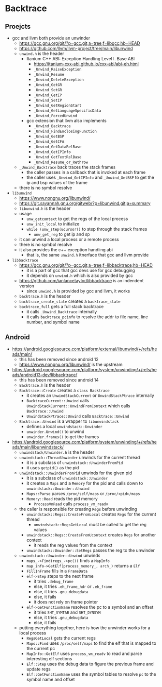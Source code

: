 Backtrace
=========

## Proejcts

- gcc and llvm both provide an unwinder
  - <https://gcc.gnu.org/git/?p=gcc.git;a=tree;f=libgcc;hb=HEAD>
  - <https://github.com/llvm/llvm-project/tree/main/libunwind>
  - `unwind.h` is the header
    - Itanium C++ ABI: Exception Handling Level I. Base ABI
      - <https://itanium-cxx-abi.github.io/cxx-abi/abi-eh.html>
      - `_Unwind_RaiseException`
      - `_Unwind_Resume`
      - `_Unwind_DeleteException`
      - `_Unwind_GetGR`
      - `_Unwind_SetGR`
      - `_Unwind_GetIP`
      - `_Unwind_SetIP`
      - `_Unwind_GetRegionStart`
      - `_Unwind_GetLanguageSpecificData`
      - `_Unwind_ForcedUnwind`
    - gcc extension that llvm also implements
      - `_Unwind_Backtrace`
      - `_Unwind_FindEnclosingFunction`
      - `_Unwind_GetBSP`
      - `_Unwind_GetCFA`
      - `_Unwind_GetDataRelBase`
      - `_Unwind_GetIPInfo`
      - `_Unwind_GetTextRelBase`
      - `_Unwind_Resume_or_Rethrow`
  - `_Unwind_Backtrace` back traces the stack frames
    - the caller passes in a callback that is invoked at each frame
    - the caller uses `_Unwind_GetIPInfo` and `_Unwind_GetBSP` to get the ip
      and bsp values of the frame
  - there is no symbol resolve
- `libunwind`
  - <https://www.nongnu.org/libunwind/>
  - <https://git.savannah.gnu.org/gitweb/?p=libunwind.git;a=summary>
  - `libunwind.h` is the header
  - usage
    - `unw_getcontext` to get the regs of the local process
    - `unw_init_local` to initialize
    - `while (unw_step(&cursor))` to step through the stack frames
      - `unw_get_reg` to get ip and sp
  - it can unwind a local process or a remote process
  - there is no symbol resolve
  - it also provides the c++ exception handling abi
    - that is, the same `unwind.h` itnerface that gcc and llvm provide
- `libbacktrace`
  - <https://gcc.gnu.org/git/?p=gcc.git;a=tree;f=libbacktrace;hb=HEAD>
    - it is a part of gcc that gcc devs use for gcc debugging
    - it depends on `unwind.h` which is also provided by gcc
  - <https://github.com/ianlancetaylor/libbacktrace> is an indendent version
    - since `unwind.h` is provided by gcc and llvm, it works
  - `backtrace.h` is the header
  - `backtrace_create_state` creates a `backtrace_state`
  - `backtrace_full` gets a full stack backtrace
    - it calls `_Unwind_Backtrace` internally
    - it calls `backtrace_pcinfo` to resolve the addr to file name, line
      number, and symbol name

## Android

- <https://android.googlesource.com/platform/external/libunwind/+/refs/heads/main/>
  - this has been removed since android 12
  - <https://www.nongnu.org/libunwind/> is the upstream
- <https://android.googlesource.com/platform/system/unwinding/+/refs/heads/android13-dev/libbacktrace/>
  - this has been removed since android 14
  - `Backtrace.h` is the header
  - `Backtrace::Create` creates a `class Backtrace`
    - it creates an `UnwindStackCurrent` or `UnwindStackPtrace` internally
    - `BacktraceCurrent::Unwind` calls `UnwindStackCurrent::UnwindFromContext`
      which calls `Backtrace::Unwind`
    - `UnwindStackPtrace::Unwind` calls `Backtrace::Unwind`
  - `Backtrace::Unwind` is a wrapper to `libunwindstack`
    - defines a local `unwindstack::Unwinder`
    - `unwinder.Unwind()` to unwind
    - `unwinder.frames()` to get the frames
- <https://android.googlesource.com/platform/system/unwinding/+/refs/heads/main/libunwindstack/>
  - `unwindstack/Unwinder.h` is the header
  - `unwindstack::ThreadUnwinder` unwinds for the current thread
    - it is a subclass of `unwindstack::UnwinderFromPid`
    - it uses `getpid()` as the pid
  - `unwindstack::UnwinderFromPid` unwinds for the given pid
    - it is a subclass of `unwindstack::Unwinder`
    - it creates a `Maps` and a `Memory` for the pid and calls down to
      `unwindstack::Unwinder::Unwind`
    - `Maps::Parse` parses `/proc/self/maps` or `/proc/<pid>/maps`
    - `Memory::Read` reads the pid memory
      - `ProcessVmRead` calls `process_vm_readv`
  - the caller is responsible for creating `Regs` before unwinding
    - `unwindstack::Regs::CreateFromLocal` creates `Regs` for the current
      thread
      - `unwindstack::RegsGetLocal` must be called to get the reg values
    - `unwindstack::Regs::CreateFromUcontext` creates `Regs` for another
      context
      - it reads the reg values from the context
    - `unwindstack::Unwinder::SetRegs` passes the reg to the unwinder
  - `unwindstack::Unwinder::Unwind` unwinds
    - `maps_->Find(regs_->pc())` finds a `MapInfo`
    - `map_info->GetElf(process_memory_, arch_)` returns a `Elf`
    - `FillInFrame` fills in a `FrameData`
    - `elf->Step` steps to the next frame
      - it tries `.debug_frame`
      - else, it tries `.eh_frame_hdr` or `.eh_frame`
      - else, it tries `.gnu_debugdata`
      - else, it fails
      - it does not rely on frame pointer
    - `elf->GetFunctionName` resolves the pc to a symbol and an offset
      - it tries `SHT_SYMTAB` and `SHT_DYNSYM`
      - else, it tries `.gnu_debugdata`
      - else, it fails
  - putting everything together, here is how the unwinder works for a local
    process
    - `RegsGetLocal` gets the current regs
    - `Maps::Find` uses `/proc/self/maps` to find the elf that is mapped to
      the current pc
    - `MapInfo::GetElf` uses `process_vm_readv` to read and parse interesting
      elf sections
    - `Elf::Step` uses the debug data to figure the previous frame and update
      regs
    - `Elf::GetFunctionName` uses the symbol tables to resolve `pc` to the
      symbol name and offset
